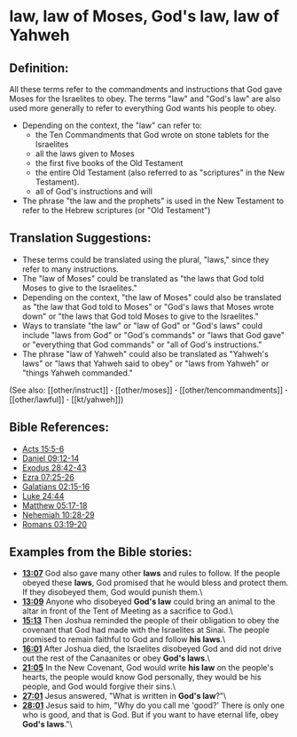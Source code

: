 # law, law of Moses, God's law, law of Yahweh #

## Definition: ##

All these terms refer to the commandments and instructions that God gave Moses for the Israelites to obey. The terms "law" and "God's law" are also used more generally to refer to everything God wants his people to obey.

* Depending on the context, the "law" can refer to:
   * the Ten Commandments that God wrote on stone tablets for the Israelites
   * all the laws given to Moses
   * the first five books of the Old Testament
   * the entire Old Testament (also referred to as "scriptures" in the New Testament).
   * all of God's instructions and will
* The phrase "the law and the prophets" is used in the New Testament to refer to the Hebrew scriptures (or "Old Testament")

## Translation Suggestions: ##

* These terms could be translated using the plural, "laws," since they refer to many instructions.
* The "law of Moses" could be translated as "the laws that God told Moses to give to the Israelites."
* Depending on the context, "the law of Moses" could also be translated as "the law that God told to Moses" or "God's laws that Moses wrote down" or "the laws that God told Moses to give to the Israelites."
* Ways to translate "the law" or "law of God" or "God's laws" could include "laws from God" or "God's commands" or "laws that God gave" or "everything that God commands" or "all of God's instructions."
* The phrase "law of Yahweh" could also be translated as "Yahweh's laws" or "laws that Yahweh said to obey" or "laws from Yahweh" or "things Yahweh commanded."

(See also: [[other/instruct]] **·** [[other/moses]] **·** [[other/tencommandments]] **·** [[other/lawful]] **·** [[kt/yahweh]])

## Bible References: ##

* [Acts 15:5-6](en/tn/act/help/15/05)
* [Daniel 09:12-14](en/tn/dan/help/09/12)
* [Exodus 28:42-43](en/tn/exo/help/28/42)
* [Ezra 07:25-26](en/tn/ezr/help/07/25)
* [Galatians 02:15-16](en/tn/gal/help/02/15)
* [Luke 24:44](en/tn/luk/help/24/44)
* [Matthew 05:17-18](en/tn/mat/help/05/17)
* [Nehemiah 10:28-29](en/tn/neh/help/10/28)
* [Romans 03:19-20](en/tn/rom/help/03/19)

## Examples from the Bible stories: ##

* __[13:07](en/tn/obs/help/13/07)__ God also gave many other __laws__  and rules to follow. If the people obeyed these __laws__, God promised that he would bless and protect them. If they disobeyed them, God would punish them.\\
* __[13:09](en/tn/obs/help/13/09)__ Anyone who disobeyed __God's law__  could bring an animal to the altar in front of the Tent of Meeting as a sacrifice to God.\\
* __[15:13](en/tn/obs/help/15/13)__ Then Joshua reminded the people of their obligation to obey the covenant that God had made with the Israelites at Sinai. The people promised to remain faithful to God and follow __his laws__.\\
* __[16:01](en/tn/obs/help/16/01)__ After Joshua died, the Israelites disobeyed God and did not drive out the rest of the Canaanites or obey __God's laws__.\\
* __[21:05](en/tn/obs/help/21/05)__ In the New Covenant, God would write __his law__  on the people's hearts, the people would know God personally, they would be his people, and God would forgive their sins.\\
* __[27:01](en/tn/obs/help/27/01)__ Jesus answered, "What is written in __God's law__?"\\
* __[28:01](en/tn/obs/help/28/01)__ Jesus said to him, "Why do you call me 'good?' There is only one who is good, and that is God. But if you want to have eternal life, obey __God's laws__."\\